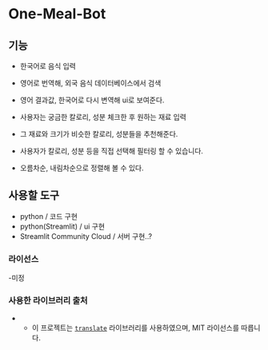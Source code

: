 # One-Meal-Bot

## 기능 
- 한국어로 음식 입력
- 영어로 번역해, 외국 음식 데이터베이스에서 검색
- 영어 결과값, 한국어로 다시 변역해 ui로 보여준다.

- 사용자는 궁금한 칼로리, 성분 체크한 후 원하는 재료 입력
- 그 재료와 크기가 비슷한 칼로리, 성분들을 추천해준다.

- 사용자가 칼로리, 성분 등을 직접 선택해 필터링 할 수 있습니다.
- 오름차순, 내림차순으로 정렬해 볼 수 있다.

## 사용할 도구
- python 
/ 코드 구현
- python(Streamlit) 
/ ui 구현
- Streamlit Community Cloud 
/ 서버 구현..?

### 라이선스
-미정

### 사용한 라이브러리 출처
- - 이 프로젝트는 [`translate`](https://github.com/terryyin/translate-python) 라이브러리를 사용하였으며, MIT 라이선스를 따릅니다.
